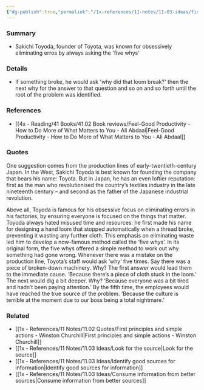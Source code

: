 ```yaml
---
{"dg-publish":true,"permalink":"/1x-references/11-notes/11-03-ideas/first-principles-ask-why-five-times/","title":"First principles - ask why five times","created":"2024-04-10T20:44:54.403+03:00","updated":"2024-04-10T20:44:54.403+03:00"}
---
```



### Summary
- Sakichi Toyoda, founder of Toyota, was known for obsessively eliminating erros by always asking the 'five whys'

### Details
- If something broke, he would ask 'why did that loom break?' then the next why for the answer to that question and so on and so forth until the root of the problem was identified.

### References
- [[4x - Reading/41 Books/41.02 Book reviews/Feel-Good Productivity - How to Do More of What Matters to You - Ali Abdaal\|Feel-Good Productivity - How to Do More of What Matters to You - Ali Abdaal]]

### Quotes
One suggestion comes from the production lines of early-twentieth-century Japan. In the West, Sakichi Toyoda is best known for founding the company that bears his name: Toyota. But in Japan, he has an even loftier reputation: first as the man who revolutionised the country’s textiles industry in the late nineteenth century – and second as the father of the Japanese industrial revolution. 

Above all, Toyoda is famous for his obsessive focus on eliminating errors in his factories, by ensuring everyone is focused on the things that matter. Toyoda always hated misused time and resources: he first made his name for designing a hand loom that stopped automatically when a thread broke, preventing it wasting any further cloth. This emphasis on eliminating waste led him to develop a now-famous method called the ‘five whys’. In its original form, the five whys offered a simple method to work out why something had gone wrong. Whenever there was a mistake on the production line, Toyota’s staff would ask ‘why’ five times. Say there was a piece of broken-down machinery. Why? The first answer would lead them to the immediate cause. ‘Because there’s a piece of cloth stuck in the loom.’ The next would dig a bit deeper. Why? ‘Because everyone was a bit tired and hadn’t been paying attention.’ By the fifth time, the employees would have reached the true source of the problem. ‘Because the culture is terrible at the moment due to our boss being a total nightmare.’ 


### Related
- [[1x - References/11 Notes/11.02 Quotes/First principles and simple actions - Winston Churchill\|First principles and simple actions - Winston Churchill]]
- [[1x - References/11 Notes/11.03 Ideas/Look for the source\|Look for the source]]
- [[1x - References/11 Notes/11.03 Ideas/Identify good sources for information\|Identify good sources for information]]
- [[1x - References/11 Notes/11.03 Ideas/Consume information from better sources\|Consume information from better sources]]

